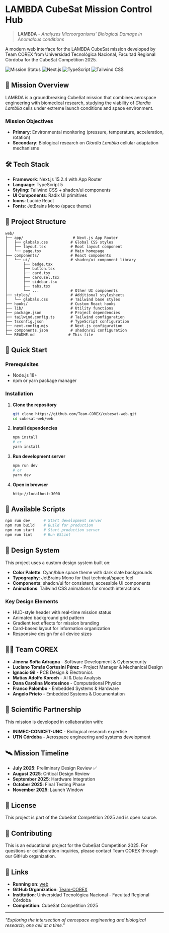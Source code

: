 # LAMBDA CubeSat Mission Control Hub

> **LAMBDA** - *Analyzes Microorganisms' Biological Damage in Anomalous conditions*

A modern web interface for the LAMBDA CubeSat mission developed by Team COREX from Universidad Tecnológica Nacional, Facultad Regional Córdoba for the CubeSat Competition 2025.

![Mission Status](https://img.shields.io/badge/Mission-Development-orange)
![Next.js](https://img.shields.io/badge/Next.js-15.2.4-black)
![TypeScript](https://img.shields.io/badge/TypeScript-5-blue)
![Tailwind CSS](https://img.shields.io/badge/Tailwind-3.4.17-38B2AC)

## 🚀 Mission Overview

LAMBDA is a groundbreaking CubeSat mission that combines aerospace engineering with biomedical research, studying the viability of *Giardia Lamblia* cells under extreme launch conditions and space environment.

### Mission Objectives
- **Primary**: Environmental monitoring (pressure, temperature, acceleration, rotation)
- **Secondary**: Biological research on *Giardia Lamblia* cellular adaptation mechanisms

## 🛠️ Tech Stack

- **Framework**: Next.js 15.2.4 with App Router
- **Language**: TypeScript 5
- **Styling**: Tailwind CSS + shadcn/ui components
- **UI Components**: Radix UI primitives
- **Icons**: Lucide React
- **Fonts**: JetBrains Mono (space theme)

## 📁 Project Structure

```
web/
├── app/                      # Next.js App Router
│   ├── globals.css          # Global CSS styles
│   ├── layout.tsx           # Root layout component
│   └── page.tsx             # Main homepage
├── components/              # React components
│   └── ui/                  # shadcn/ui component library
│       ├── badge.tsx
│       ├── button.tsx
│       ├── card.tsx
│       ├── carousel.tsx
│       ├── sidebar.tsx
│       ├── tabs.tsx
│       └── ...              # Other UI components
├── styles/                  # Additional stylesheets
│   └── globals.css          # Tailwind base styles
├── hooks/                   # Custom React hooks
├── lib/                     # Utility functions
├── package.json             # Project dependencies
├── tailwind.config.ts       # Tailwind configuration
├── tsconfig.json            # TypeScript configuration
├── next.config.mjs          # Next.js configuration
├── components.json          # shadcn/ui configuration
└── README.md               # This file
```

## 🚀 Quick Start

### Prerequisites
- Node.js 18+ 
- npm or yarn package manager

### Installation

1. **Clone the repository**
   ```bash
   git clone https://github.com/Team-COREX/cubesat-web.git
   cd cubesat-web/web
   ```

2. **Install dependencies**
   ```bash
   npm install
   # or
   yarn install
   ```

3. **Run development server**
   ```bash
   npm run dev
   # or
   yarn dev
   ```

4. **Open in browser**
   ```
   http://localhost:3000
   ```

## 📜 Available Scripts

```bash
npm run dev      # Start development server
npm run build    # Build for production
npm run start    # Start production server
npm run lint     # Run ESLint
```

## 🎨 Design System

This project uses a custom design system built on:
- **Color Palette**: Cyan/blue space theme with dark slate backgrounds
- **Typography**: JetBrains Mono for that technical/space feel
- **Components**: shadcn/ui for consistent, accessible UI components
- **Animations**: Tailwind CSS animations for smooth interactions

### Key Design Elements
- HUD-style header with real-time mission status
- Animated background grid pattern
- Gradient text effects for mission branding
- Card-based layout for information organization
- Responsive design for all device sizes

## 🧑‍🚀 Team COREX

- **Jimena Sofía Adragna** - Software Development & Cybersecurity
- **Luciano Tomás Cortesini Pérez** - Project Manager & Mechanical Design
- **Ignacio Gil** - PCB Design & Electronics
- **Matías Adolfo Koroch** - AI & Data Analysis
- **Dana Carolina Montesinos** - Computational Physics
- **Franco Palombo** - Embedded Systems & Hardware
- **Angelo Prieto** - Embedded Systems & Documentation

## 🔬 Scientific Partnership

This mission is developed in collaboration with:
- **INIMEC-CONICET-UNC** - Biological research expertise
- **UTN Córdoba** - Aerospace engineering and systems development

## 🛰️ Mission Timeline

- **July 2025**: Preliminary Design Review ✅
- **August 2025**: Critical Design Review
- **September 2025**: Hardware Integration
- **October 2025**: Final Testing Phase
- **November 2025**: Launch Window

## 📄 License

This project is part of the CubeSat Competition 2025 and is open source.

## 🤝 Contributing

This is an educational project for the CubeSat Competition 2025. For questions or collaboration inquiries, please contact Team COREX through our GitHub organization.

## 🔗 Links

- **Running on**: [web](https://v0-spacecraft-information-hub.vercel.app)
- **GitHub Organization**: [Team-COREX](https://github.com/Team-COREX)
- **Institution**: Universidad Tecnológica Nacional - Facultad Regional Córdoba
- **Competition**: CubeSat Competition 2025

---

*"Exploring the intersection of aerospace engineering and biological research, one cell at a time."*
